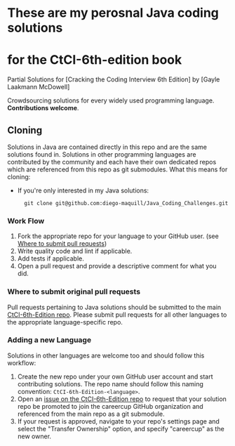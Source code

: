 # These are my perosnal Java coding solutions
# for the CtCI-6th-edition book
Partial Solutions for [Cracking the Coding Interview 6th Edition] by [Gayle Laakmann McDowell]

Crowdsourcing solutions for every widely used programming language. **Contributions welcome**.

## Cloning

Solutions in Java are contained directly in this repo and are the same solutions found
in. Solutions in other programming languages are contributed by the community and each have
their own dedicated repos which are referenced from this repo as git submodules. What this means for cloning:

- If you're only interested in my Java solutions:

        git clone git@github.com:diego-maquill/Java_Coding_Challenges.git

### Work Flow
1. Fork the appropriate repo for your language to your GitHub user. (see [Where to submit pull requests](#where-to-submit-pull-requests))
2. Write quality code and lint if applicable.
3. Add tests if applicable.
4. Open a pull request and provide a descriptive comment for what you did.

### Where to submit original pull requests

Pull requests pertaining to Java solutions should be submitted to the main [CtCI-6th-Edition repo](https://github.com/careercup/CtCI-6th-Edition). Please submit pull requests for all other languages to the appropriate language-specific repo.

### Adding a new Language

Solutions in other languages are welcome too and should follow this workflow:

1. Create the new repo under your own GitHub user account and start contributing solutions. The repo name should follow this naming convention: `CtCI-6th-Edition-<language>`.
2. Open an [issue on the CtCI-6th-Edition repo](https://github.com/careercup/CtCI-6th-Edition/issues) to request that your solution repo be promoted to join the careercup GitHub organization and referenced from the main repo as a git submodule.
3. If your request is approved, navigate to your repo's settings page and select the "Transfer Ownership" option, and specify "careercup" as the new owner.

